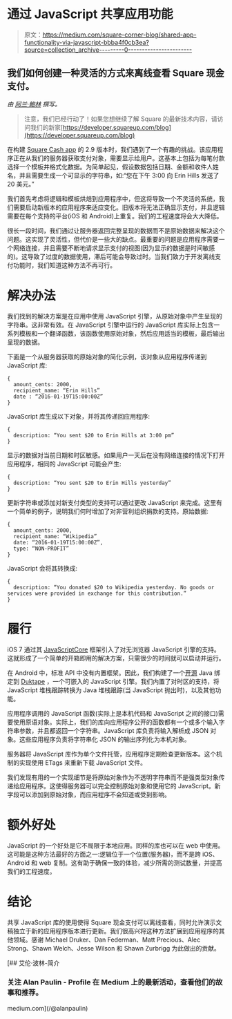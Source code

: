 # 通过 JavaScript 共享应用功能

> 原文：<https://medium.com/square-corner-blog/shared-app-functionality-via-javascript-bbba4f0cb3ea?source=collection_archive---------0----------------------->

## 我们如何创建一种灵活的方式来离线查看 Square 现金支付。

*由* [*阿兰·鲍林*](https://medium.com/u/bdc2de5d06c0?source=post_page-----bbba4f0cb3ea--------------------------------) *撰写。*

> 注意，我们已经行动了！如果您想继续了解 Square 的最新技术内容，请访问我们的新家[https://developer.squareup.com/blog](https://developer.squareup.com/blog)

在构建 [Square Cash app](https://cash.me/) 的 2.9 版本时，我们遇到了一个有趣的挑战。该应用程序正在从我们的服务器获取支付对象，需要显示给用户。这基本上包括为每笔付款选择一个模板并格式化数据。为简单起见，假设数据包括日期、金额和收件人姓名，并且需要生成一个可显示的字符串，如:“您在下午 3:00 向 Erin Hills 发送了 20 美元。”

我们首先考虑将逻辑和模板烘焙到应用程序中，但这将导致一个不灵活的系统，我们需要启动新版本的应用程序来适应变化。旧版本将无法正确显示支付，并且逻辑需要在每个支持的平台(iOS 和 Android)上重复。我们的工程速度将会大大降低。

很长一段时间，我们通过让服务器返回完整呈现的数据而不是原始数据来解决这个问题。这实现了灵活性，但代价是一些大的缺点。最重要的问题是应用程序需要一个网络连接，并且需要不断地请求显示支付的视图(因为显示的数据是时间敏感的)。这导致了过度的数据使用，滞后可能会导致过时。当我们致力于开发离线支付功能时，我们知道这种方法不再可行。

# 解决办法

我们找到的解决方案是在应用中使用 JavaScript 引擎，从原始对象中产生呈现的字符串。这非常有效。在 JavaScript 引擎中运行的 JavaScript 库实际上包含一系列模板和一个翻译函数，该函数使用原始对象，然后应用适当的模板，最后输出呈现的数据。

下面是一个从服务器获取的原始对象的简化示例，该对象从应用程序传递到 JavaScript 库:

```
{
  amount_cents: 2000,
  recipient_name: “Erin Hills”
  date : “2016-01-19T15:00:00Z”
}
```

JavaScript 库生成以下对象，并将其传递回应用程序:

```
{
  description: “You sent $20 to Erin Hills at 3:00 pm”
}
```

显示的数据对当前日期和时区敏感。如果用户一天后在没有网络连接的情况下打开应用程序，相同的 JavaScript 可能会产生:

```
{
  description: “You sent $20 to Erin Hills yesterday”
}
```

更新字符串或添加对新支付类型的支持可以通过更改 JavaScript 来完成。这里有一个简单的例子，说明我们何时增加了对非营利组织捐款的支持。原始数据:

```
{
  amount_cents: 2000,
  recipient_name: “Wikipedia”
  date: “2016-01-19T15:00:00Z”,
  type: “NON-PROFIT”
}
```

JavaScript 会将其转换成:

```
{
  description: “You donated $20 to Wikipedia yesterday. No goods or services were provided in exchange for this contribution.”
}
```

# 履行

iOS 7 通过其 [JavaScriptCore](https://developer.apple.com/library/mac/documentation/Carbon/Reference/WebKit_JavaScriptCore_Ref/) 框架引入了对无浏览器 JavaScript 引擎的支持。这就形成了一个简单的开箱即用的解决方案，只需很少的时间就可以启动并运行。

在 Android 中，标准 API 中没有内置框架。因此，我们构建了一个[开源](https://github.com/square/duktape-android) Java 绑定到 [Duktape](http://duktape.org/) ，一个可嵌入的 JavaScript 引擎。我们内置了对时区的支持，将 JavaScript 堆栈跟踪转换为 Java 堆栈跟踪(当 JavaScript 抛出时)，以及其他功能。

应用程序调用的 JavaScript 函数(实际上是本机代码和 JavaScript 之间的接口)需要使用原语对象。实际上，我们的库向应用程序公开的函数都有一个或多个输入字符串参数，并且都返回一个字符串。JavaScript 库负责将输入解析成 JSON 对象。这些应用程序负责将字符串化 JSON 的输出序列化为本机对象。

服务器将 JavaScript 库作为单个文件托管，应用程序定期检查更新版本。这个机制的实现使用 ETags 来重新下载 JavaScript 文件。

我们发现有用的一个实现细节是将原始对象作为不透明字符串而不是强类型对象传递给应用程序。这使得服务器可以完全控制原始对象和使用它的 JavaScript。新字段可以添加到原始对象，而应用程序不会知道或受到影响。

# 额外好处

JavaScript 的一个好处是它不局限于本地应用。同样的库也可以在 web 中使用。这可能是这种方法最好的方面之一:逻辑位于一个位置(服务器)，而不是跨 iOS、Android 和 web 复制。这有助于确保一致的体验，减少所需的测试数量，并提高我们的工程速度。

# 结论

共享 JavaScript 库的使用使得 Square 现金支付可以离线查看，同时允许演示文稿独立于新的应用程序版本进行更新。我们很高兴将这种方法扩展到应用程序的其他领域。感谢 Michael Druker、Dan Federman、Matt Precious、Alec Strong、Shawn Welch、Jesse Wilson 和 Shawn Zurbrigg 为此做出的贡献。

[](/@alanpaulin) [## 艾伦·波林-简介

### 关注 Alan Paulin - Profile 在 Medium 上的最新活动，查看他们的故事和推荐。

medium.com](/@alanpaulin)